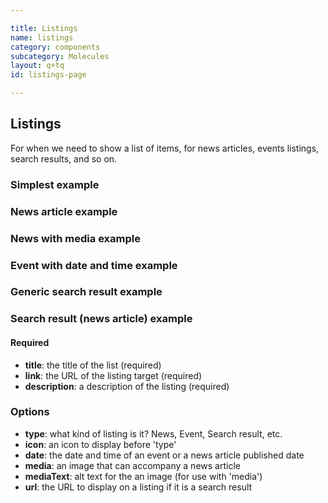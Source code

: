 ```yaml
---

title: Listings
name: listings
category: components
subcategory: Molecules
layout: q+tq
id: listings-page

---
```


## Listings

<div class="lead"><p>For when we need to show a list of items, for news articles, events listings, search results, and so on.</p></div>

### Simplest example

<script>
component("listings", {
    title: "An example listing",
    description: "A description of some sort which gives the reader an idea of what the listing is about.",
    link: "#"
 });
</script>

### News article example

<script>
component("listings", {
    type: "news",
    icon: "newspaper-o",
    date: "27 January 2018",
    title: "An example news listing",
    description: "A description of some sort which gives the reader an idea of what the listing is about.",
    link: "#"
 });
</script>

### News with media example

<script>
component("listings", {
    type: "news",
    icon: "newspaper-o",
    title: "An example news listing",
    media: "traffic-thumbnail.jpg",
    mediaText: "Vehicle for success",
    description: "A description of some sort which gives the reader an idea of what the listing is about.",
    link: "#"
 });
</script>

### Event with date and time example

<script>
component("listings", {
    type: "event",
    icon: "calendar-o",
    date: "6 February 2018 10:00am",
    title: "An example news listing",
    description: "A description of some sort which gives the reader an idea of what the listing is about.",
    link: "#"
 });
</script>

### Generic search result example

<script>
component("listings", {
    title: "Art on campus - About the University",
    description: "From the Norman Rea Gallery to the various sculptures, the campus at York provides a wide variety of art, in all its forms.",
    link: "#",
    url: "  york.ac.uk/about/campus/art/"
 });
</script>

### Search result (news article) example

<script>
component("listings", {
    type: "news",
    icon: "newspaper-o",
    date: "27 January 2018",
    title: "Wrestling with art",
    description: "A major public lecture in York's historic Merchant Adventurers' Hall will explore the explosive and exciting combination of the visual arts and the sport of wrestling.",
    link: "#",
    url: "  york.ac.uk/news-and-events/news/2012/events/wrestling-with-art/"
 });
</script>




#### Required

* **title**: the title of the list (required)
* **link**: the URL of the listing target (required)
* **description**: a description of the listing (required)


### Options

* **type**: what kind of listing is it?  News, Event, Search result, etc.
* **icon**: an icon to display before 'type'
* **date**: the date and time of an event or a news article published date
* **media**: an image that can accompany a news article
* **mediaText**: alt text for the an image (for use with 'media')
* **url**: the URL to display on a listing if it is a search result
